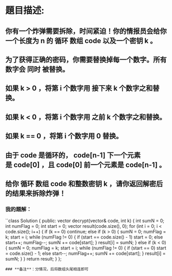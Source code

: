 # 題目描述:
## 你有一个炸弹需要拆除，时间紧迫！你的情报员会给你一个长度为 n 的 循环 数组 code 以及一个密钥 k 。
## 为了获得正确的密码，你需要替换掉每一个数字。所有数字会 同时 被替换。
## 如果 k > 0 ，将第 i 个数字用 接下来 k 个数字之和替换。
## 如果 k < 0 ，将第 i 个数字用 之前 k 个数字之和替换。
## 如果 k == 0 ，将第 i 个数字用 0 替换。
## 由于 code 是循环的， code[n-1] 下一个元素是 code[0] ，且 code[0] 前一个元素是 code[n-1] 。
## 给你 循环 数组 code 和整数密钥 k ，请你返回解密后的结果来拆除炸弹！
### 我的題解：
``class Solution {
public:
    vector<int> decrypt(vector<int>& code, int k) {
        int sumN = 0;
        int numFlag = 0;
        int start = 0;
        vector<int> result(code.size(), 0);
        for (int i = 0; i < code.size(); i++) {
            if (k == 0) continue;
            else if (k > 0) {
                sumN = 0;
                numFlag = k;
                start = i;
                while (numFlag != 0) {
                    if (start == code.size() - 1) start = 0;
                    else start++;
                    numFlag--;
                    sumN += code[start];
                }
                result[i] = sumN;
            } else if (k < 0) {
                sumN = 0;
                numFlag = k;
                start = i;
                while (numFlag != 0) {
                    if (start == 0) start = code.size() - 1;
                    else start--;
                    numFlag++;
                    sumN += code[start];
                }
                result[i] = sumN; 
            }
        }
        return result;
    }
};
```
### **备注**：分情况，后将数组头尾相连即可